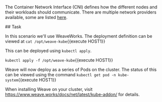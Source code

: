 The Container Network Interface (CNI) defines how the different nodes
and their workloads should communicate. There are multiple network
providers available, some are listed
[here](https://kubernetes.io/docs/admin/addons/).

## Task

In this scenario we'll use WeaveWorks. The deployment definition can
be viewed at `cat /opt/weave-kube`{{execute HOST1}}

This can be deployed using `kubectl apply`.

`kubectl apply -f /opt/weave-kube`{{execute HOST1}}

Weave will now deploy as a series of Pods on the cluster. The status
of this can be viewed using the command `kubectl get pod -n kube-system`{{execute HOST1}}

When installing Weave on your cluster, visit
https://www.weave.works/docs/net/latest/kube-addon/ for details.
